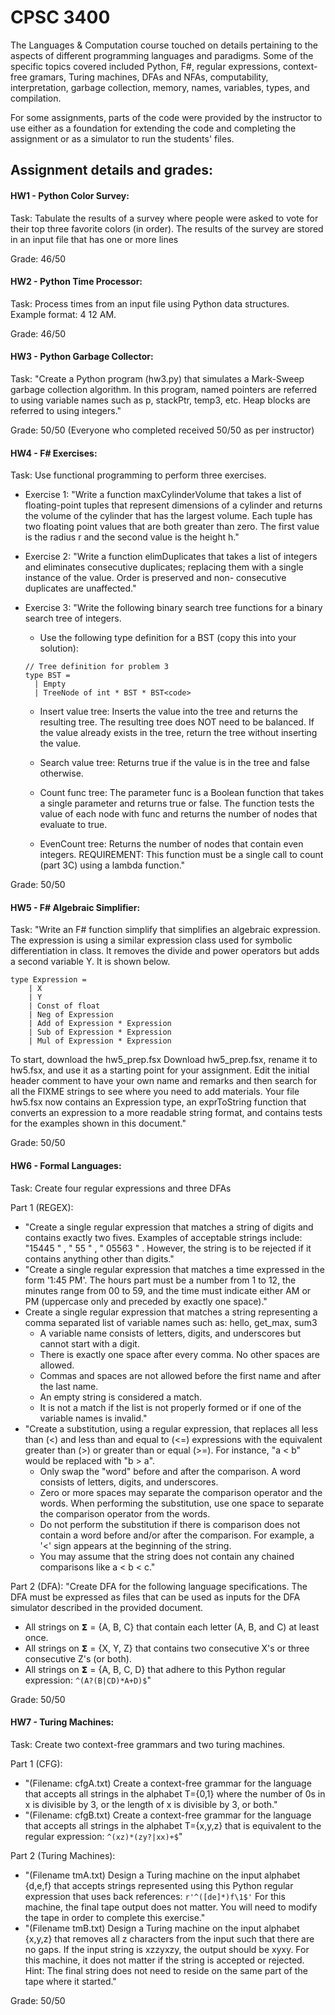 # CPSC 3400

The Languages & Computation course touched on details pertaining to the aspects of different programming languages and paradigms. Some of the specific topics covered included Python, F#, regular expressions, context-free gramars, Turing machines, DFAs and NFAs, computability, interpretation, garbage collection, memory, names, variables, types, and compilation. 

For some assignments, parts of the code were provided by the instructor to use either as a foundation for extending the code and completing the assignment or as a simulator to run the students' files.

## Assignment details and grades:
#### HW1 - Python Color Survey: 

Task: Tabulate the results of a survey where people were asked to vote for their top three favorite colors (in order). The results of the survey are stored in an input file that has one or more lines 

Grade: 46/50

#### HW2 - Python Time Processor: 

Task: Process times from an input file using Python data structures. Example format: 4 12 AM.

Grade: 46/50

#### HW3 - Python Garbage Collector: 

Task: "Create a Python program (hw3.py) that simulates a Mark-Sweep garbage collection algorithm. In this program, named pointers are referred to using variable names such as p, stackPtr, temp3, etc. Heap blocks are referred to using integers."

Grade: 50/50 (Everyone who completed received 50/50 as per instructor)

#### HW4 - F# Exercises:

Task: Use functional programming to perform three exercises.

* Exercise 1: "Write a function maxCylinderVolume that takes a list of floating-point tuples that represent dimensions of a cylinder and returns the volume of the cylinder that has the largest volume. Each tuple has two floating point values that are both greater than zero. The first value is the radius r and the second value is the height h."

* Exercise 2: "Write a function elimDuplicates that takes a list of integers and eliminates consecutive duplicates; replacing them with a single instance of the value. Order is preserved and non- consecutive duplicates are unaffected."

* Exercise 3: "Write the following binary search tree functions for a binary search tree of integers. 

    * Use the following type definition for a BST (copy this into your solution):

    ```F#
    // Tree definition for problem 3
    type BST =
      | Empty
      | TreeNode of int * BST * BST<code>
    ```
    
    * Insert value tree: Inserts the value into the tree and returns the resulting tree. The resulting tree does NOT need to be balanced. If the value already exists in the tree, return the tree without inserting the value.

    * Search value tree: Returns true if the value is in the tree and false otherwise.

    * Count func tree: The parameter func is a Boolean function that takes a single parameter and returns true or false. The function tests the value of each node with func and returns the number of nodes that evaluate to true.

    * EvenCount tree: Returns the number of nodes that contain even integers. REQUIREMENT: This function must be a single call to count (part 3C) using a lambda function."

Grade: 50/50

#### HW5 - F# Algebraic Simplifier: 

Task: "Write an F# function simplify that simplifies an algebraic expression. The expression is using a similar expression class used for symbolic differentiation in class. It removes the divide and power operators but adds a second variable Y. It is shown below.

```F#
type Expression =
    | X
    | Y
    | Const of float
    | Neg of Expression
    | Add of Expression * Expression
    | Sub of Expression * Expression
    | Mul of Expression * Expression
```

To start, download the hw5_prep.fsx  Download hw5_prep.fsx, rename it to hw5.fsx, and use it as a starting point for your assignment. Edit the initial header comment to have your own name and remarks and then search for all the FIXME strings to see where you need to add materials. Your file hw5.fsx now contains an Expression type, an exprToString function that converts an expression to a more readable string format, and contains tests for the examples shown in this document."

Grade: 50/50

#### HW6 - Formal Languages:

Task: Create four regular expressions and three DFAs

Part 1 (REGEX):
* "Create a single regular expression that matches a string of digits and contains exactly two fives. Examples of acceptable strings include: "15445 " , " 55 " , " 05563 " . However, the string is to be rejected if it contains anything other than digits."
* "Create a single regular expression that matches a time expressed in the form '1:45 PM'. The hours part must be a number from 1 to 12, the minutes range from 00 to 59, and the time must indicate either AM or PM (uppercase only and preceded by exactly one space)."
* Create a single regular expression that matches a string representing a comma separated list of variable names such as: hello, get_max, sum3
    * A variable name consists of letters, digits, and underscores but cannot start with a digit.
    * There is exactly one space after every comma. No other spaces are allowed.
    * Commas and spaces are not allowed before the first name and after the last name.
    * An empty string is considered a match.
    * It is not a match if the list is not properly formed or if one of the variable names is invalid."
* "Create a substitution, using a regular expression, that replaces all less than (<) and less than and equal to (<=) expressions with the equivalent greater than (>) or greater than or equal (>=). For instance, "a < b" would be replaced with "b > a".
    * Only swap the "word" before and after the comparison. A word consists of letters, digits, and underscores.
    * Zero or more spaces may separate the comparison operator and the words. When performing the substitution, use one space to separate the comparison operator from the words.
    * Do not perform the substitution if there is comparison does not contain a word before and/or after the comparison. For example, a '<' sign appears at the beginning of the string.
    * You may assume that the string does not contain any chained comparisons like a < b < c."

Part 2 (DFA): "Create DFA for the following language specifications. The DFA must be expressed as files that can be used as inputs for the DFA simulator described in the provided document.
* All strings on 𝝨 = {A, B, C} that contain each letter (A, B, and C) at least once.
* All strings on 𝝨 = {X, Y, Z} that contains two consecutive X's or three consecutive Z's (or both).
* All strings on 𝝨 = {A, B, C, D} that adhere to this Python regular expression:  ```^(A?(B|CD)*A+D)$```"

Grade: 50/50

#### HW7 - Turing Machines:
Task: Create two context-free grammars and two turing machines.

Part 1 (CFG):
* "(Filename: cfgA.txt) Create a context-free grammar for the language that accepts all strings in the alphabet T={0,1} where the number of 0s in x is divisible by 3, or the length of x is divisible by 3, or both."
* "(Filename: cfgB.txt) Create a context-free grammar for the language that accepts all strings in the alphabet T={x,y,z} that is equivalent to the regular expression: ```^(xz)*(zy?|xx)+$```"

Part 2 (Turing Machines):
* "(Filename tmA.txt) Design a Turing machine on the input alphabet {d,e,f} that accepts strings represented using this Python regular expression that uses back references: ```r'^([de]*)f\1$'``` For this machine, the final tape output does not matter. You will need to modify the tape in order to complete this exercise."
* "(Filename tmB.txt) Design a Turing machine on the input alphabet {x,y,z}  that removes all z characters from the input such that there are no gaps. If the input string is xzzyxzy, the output should be xyxy. For this machine, it does not matter if the string is accepted or rejected. Hint: The final string does not need to reside on the same part of the tape where it started."

Grade: 50/50
